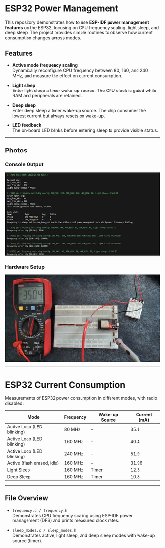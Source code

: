 # ESP32 Power Management

This repository demonstrates how to use **ESP-IDF power management features** on the ESP32, focusing on CPU frequency scaling, light sleep, and deep sleep. The project provides simple routines to observe how current consumption changes across modes.

## Features

- **Active mode frequency scaling**  
  Dynamically reconfigure CPU frequency between 80, 160, and 240 MHz, and measure the effect on current consumption.

- **Light sleep**  
  Enter light sleep a timer wake-up source. The CPU clock is gated while RAM and peripherals are retained.

- **Deep sleep**  
  Enter deep sleep a timer wake-up source. The chip consumes the lowest current but always resets on wake-up.

- **LED feedback**  
  The on-board LED blinks before entering sleep to provide visible status.

---

## Photos

### Console Output
![console](/docs/Console.png)

### Hardware Setup
![setup](/docs/Setup.jpg)

---

# ESP32 Current Consumption

Measurements of ESP32 power consumption in different modes, with radio disabled:

| Mode                        | Frequency | Wake-up Source | Current (mA) |
|-----------------------------|-----------|----------------|--------------|
| Active Loop (LED blinking)  | 80 MHz    | –              | 35.1         |
| Active Loop (LED blinking)  | 160 MHz   | –              | 40.4         |
| Active Loop (LED blinking)  | 240 MHz   | –              | 51.9         |
| Active (flash erased, idle) | 160 MHz   | –              | 31.96        |
| Light Sleep                 | 160 MHz   | Timer          | 12.3         |
| Deep Sleep                  | 160 MHz   | Timer          | 10.8         |

---

## File Overview

- `frequency.c / frequency.h`  
  Demonstrates CPU frequency scaling using ESP-IDF power management (DFS) and prints measured clock rates.

- `sleep_modes.c / sleep_modes.h`  
  Demonstrates active, light sleep, and deep sleep modes with wake-up source (timer).

